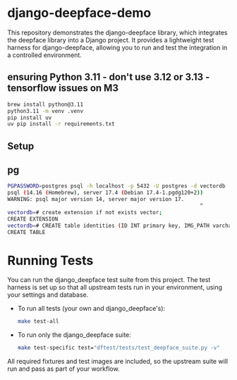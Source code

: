 # django-deepface-demo

This repository demonstrates the django-deepface library, which integrates the deepface library into a Django project. It provides a lightweight test harness for django-deepface, allowing you to run and test the integration in a controlled environment.

## ensuring Python 3.11 - don't use 3.12 or 3.13 - tensorflow issues on M3

  ```bash
  brew install python@3.11
  python3.11 -m venv .venv
  pip install uv
  uv pip install -r requirements.txt 
  
  ```

 
## Setup

## pg
```bash
PGPASSWORD=postgres psql -h localhost -p 5432 -U postgres -d vectordb
psql (14.16 (Homebrew), server 17.4 (Debian 17.4-1.pgdg120+2))
WARNING: psql major version 14, server major version 17.
                                                             ^
vectordb=# create extension if not exists vector;
CREATE EXTENSION
vectordb=# CREATE table identities (ID INT primary key, IMG_PATH varchar(180), embedding vector(128));
CREATE TABLE

```

# Running Tests

You can run the django_deepface test suite from this project. The test harness is set up so that all upstream tests run in your environment, using your settings and database.

- To run all tests (your own and django_deepface's):
  ```bash
  make test-all
  ```

- To run only the django_deepface suite:
  ```bash
  make test-specific test="dftest/tests/test_deepface_suite.py -v"
  ```

All required fixtures and test images are included, so the upstream suite will run and pass as part of your workflow.
